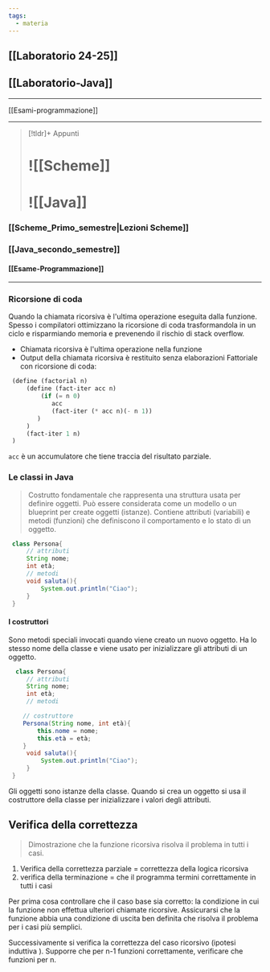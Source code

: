 ```yaml
---
tags:
  - materia
---
```


## [[Laboratorio 24-25]]
## [[Laboratorio-Java]]

---

[[Esami-programmazione]]

---

>[!tldr]+ Appunti
> # ![[Scheme]]
> # ![[Java]]

### [[Scheme_Primo_semestre|Lezioni Scheme]]

### [[Java_secondo_semestre]]

#### [[Esame-Programmazione]]

----

### Ricorsione di coda
Quando la chiamata ricorsiva è l'ultima operazione eseguita dalla funzione. Spesso i compilatori ottimizzano la ricorsione di coda trasformandola in un ciclo e risparmiando memoria e prevenendo il rischio di stack overflow. 
- Chiamata ricorsiva è l'ultima operazione nella funzione
- Output della chiamata ricorsiva è restituito senza elaborazioni
Fattoriale con ricorsione di coda: 
```scheme
 (define (factorial n)
	 (define (fact-iter acc n)
		 (if (= n 0)
			acc
			(fact-iter (* acc n)(- n 1))
		)
	 )
	 (fact-iter 1 n)
 ) 
``` 

`acc` è un accumulatore che tiene traccia del risultato parziale. 

### Le classi in Java
> Costrutto fondamentale che rappresenta una struttura usata per definire oggetti. Può essere considerata come un modello o un blueprint per create oggetti (istanze). 
> Contiene attributi (variabili) e metodi (funzioni) che definiscono il comportamento e lo stato di un oggetto. 

```java
 class Persona{
	 // attributi
	 String nome; 
	 int età; 
	 // metodi
	 void saluta(){
		 System.out.println("Ciao");
	 }
 } 
```

#### I costruttori 
Sono metodi speciali invocati quando viene creato un nuovo oggetto. Ha lo stesso nome della classe e viene usato per inizializzare gli attributi di un oggetto. 

```java
  class Persona{
	 // attributi
	 String nome; 
	 int età; 
	 // metodi

	// costruttore
	Persona(String nome, int età){
		this.nome = nome; 
		this.età = età; 
	}
	 void saluta(){
		 System.out.println("Ciao");
	 }
 }  
```

Gli oggetti sono istanze della classe. Quando si crea un oggetto si usa il costruttore della classe per inizializzare i valori degli attributi. 

##  Verifica della correttezza
> Dimostrazione che la funzione ricorsiva risolva il problema in tutti i casi. 
1. Verifica della correttezza parziale = correttezza della logica ricorsiva
2. verifica della terminazione = che il programma termini correttamente in tutti i casi 

Per prima cosa controllare che il caso base sia corretto: la condizione in cui la funzione non effettua ulteriori chiamate ricorsive. 
Assicurarsi che la funzione abbia una condizione di uscita ben definita che risolva il problema per i casi più semplici. 

Successivamente si verifica la correttezza del caso ricorsivo (ipotesi induttiva ). 
Supporre che per n-1 funzioni correttamente, verificare che funzioni per n. 